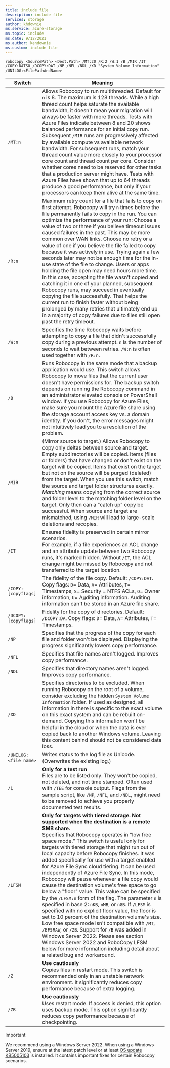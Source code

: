 ```yaml
---
title: include file
description: include file
services: storage
author: khdownie
ms.service: azure-storage
ms.topic: include
ms.date: 9/12/2021
ms.author: kendownie
ms.custom: include file
---
```


```console
robocopy <SourcePath> <Dest.Path> /MT:20 /R:2 /W:1 /B /MIR /IT /COPY:DATSO /DCOPY:DAT /NP /NFL /NDL /XD "System Volume Information" /UNILOG:<FilePathAndName> 
```

| Switch                | Meaning |
|-----------------------|---------|
| `/MT:n`               | Allows Robocopy to run multithreaded. Default for `n` is 8. The maximum is 128 threads. While a high thread count helps saturate the available bandwidth, it doesn't mean your migration will always be faster with more threads. Tests with Azure Files indicate between 8 and 20 shows balanced performance for an initial copy run. Subsequent `/MIR` runs are progressively affected by available compute vs available network bandwidth. For subsequent runs, match your thread count value more closely to your processor core count and thread count per core. Consider whether cores need to be reserved for other tasks that a production server might have. Tests with Azure Files have shown that up to 64 threads produce a good performance, but only if your processors can keep them alive at the same time. |
| `/R:n`                | Maximum retry count for a file that fails to copy on first attempt. Robocopy will try `n` times before the file permanently fails to copy in the run. You can optimize the performance of your run: Choose a value of two or three if you believe timeout issues caused failures in the past. This may be more common over WAN links. Choose no retry or a value of one if you believe the file failed to copy because it was actively in use. Trying again a few seconds later may not be enough time for the in-use state of the file to change. Users or apps holding the file open may need hours more time. In this case, accepting the file wasn't copied and catching it in one of your planned, subsequent Robocopy runs, may succeed in eventually copying the file successfully. That helps the current run to finish faster without being prolonged by many retries that ultimately end up in a majority of copy failures due to files still open past the retry timeout. |
| `/W:n`                | Specifies the time Robocopy waits before attempting to copy a file that didn't successfully copy during a previous attempt. `n` is the number of seconds to wait between retries. `/W:n` is often used together with `/R:n`. |
| `/B`                  | Runs Robocopy in the same mode that a backup application would use. This switch allows Robocopy to move files that the current user doesn't have permissions for. The backup switch depends on running the Robocopy command in an administrator elevated console or PowerShell window. If you use Robocopy for Azure Files, make sure you mount the Azure file share using the storage account access key vs. a domain identity. If you don't, the error messages might not intuitively lead you to a resolution of the problem. |
| `/MIR`                | (Mirror source to target.) Allows Robocopy to copy only deltas between source and target. Empty subdirectories will be copied. Items (files or folders) that have changed or don't exist on the target will be copied. Items that exist on the target but not on the source will be purged (deleted) from the target. When you use this switch, match the source and target folder structures exactly. *Matching* means copying from the correct source and folder level to the matching folder level on the target. Only then can a "catch up" copy be successful. When source and target are mismatched, using `/MIR` will lead to large-scale deletions and recopies. |
| `/IT`                 | Ensures fidelity is preserved in certain mirror scenarios. </br>For example, if a file experiences an ACL change and an attribute update between two Robocopy runs, it's marked hidden. Without `/IT`, the ACL change might be missed by Robocopy and not transferred to the target location. |
|`/COPY:[copyflags]`    | The fidelity of the file copy. Default: `/COPY:DAT`. Copy flags: `D`= Data, `A`= Attributes, `T`= Timestamps, `S`= Security = NTFS ACLs, `O`= Owner information, `U`= A<u>u</u>diting information. Auditing information can't be stored in an Azure file share. |
| `/DCOPY:[copyflags]`  | Fidelity for the copy of directories. Default: `/DCOPY:DA`. Copy flags: `D`= Data, `A`= Attributes, `T`= Timestamps. |
| `/NP`                 | Specifies that the progress of the copy for each file and folder won't be displayed. Displaying the progress significantly lowers copy performance. |
| `/NFL`                | Specifies that file names aren't logged. Improves copy performance. |
| `/NDL`                | Specifies that directory names aren't logged. Improves copy performance. |
| `/XD`                 | Specifies directories to be excluded. When running Robocopy on the root of a volume, consider excluding the hidden `System Volume Information` folder. If used as designed, all information in there is specific to the exact volume on this exact system and can be rebuilt on-demand. Copying this information won't be helpful in the cloud or when the data is ever copied back to another Windows volume. Leaving this content behind should not be considered data loss. |
| `/UNILOG:<file name>` | Writes status to the log file as Unicode. (Overwrites the existing log.) |
| `/L`                  | **Only for a test run** </br> Files are to be listed only. They won't be copied, not deleted, and not time stamped. Often used with `/TEE` for console output. Flags from the sample script, like `/NP`, `/NFL`, and `/NDL`, might need to be removed to achieve you properly documented test results. |
| `/LFSM`               | **Only for targets with tiered storage. Not supported when the destination is a remote SMB share.** </br>Specifies that Robocopy operates in "low free space mode." This switch is useful only for targets with tiered storage that might run out of local capacity before Robocopy finishes. It was added specifically for use with a target enabled for Azure File Sync cloud tiering. It can be used independently of Azure File Sync. In this mode, Robocopy will pause whenever a file copy would cause the destination volume's free space to go below a "floor" value. This value can be specified by the `/LFSM:n` form of the flag. The parameter `n` is specified in base 2: `nKB`, `nMB`, or `nGB`. If `/LFSM` is specified with no explicit floor value, the floor is set to 10 percent of the destination volume's size. Low free space mode isn't compatible with `/MT`, `/EFSRAW`, or `/ZB`. Support for `/B` was added in Windows Server 2022. Please see section Windows Server 2022 and RoboCopy LFSM below for more information including detail about a related bug and workaround. |
| `/Z`                  | **Use cautiously** </br>Copies files in restart mode. This switch is recommended only in an unstable network environment. It significantly reduces copy performance because of extra logging. |
| `/ZB`                 | **Use cautiously** </br>Uses restart mode. If access is denied, this option uses backup mode. This option significantly reduces copy performance because of checkpointing. |

> [!IMPORTANT]
> We recommend using a Windows Server 2022. When using a Windows Server 2019, ensure at the latest patch level or at least [OS update KB5005103](https://support.microsoft.com/topic/august-26-2021-kb5005103-os-build-18363-1766-preview-4e23362c-5e43-4d8f-95e5-9fdade60605f) is installed. It contains important fixes for certain Robocopy scenarios.
